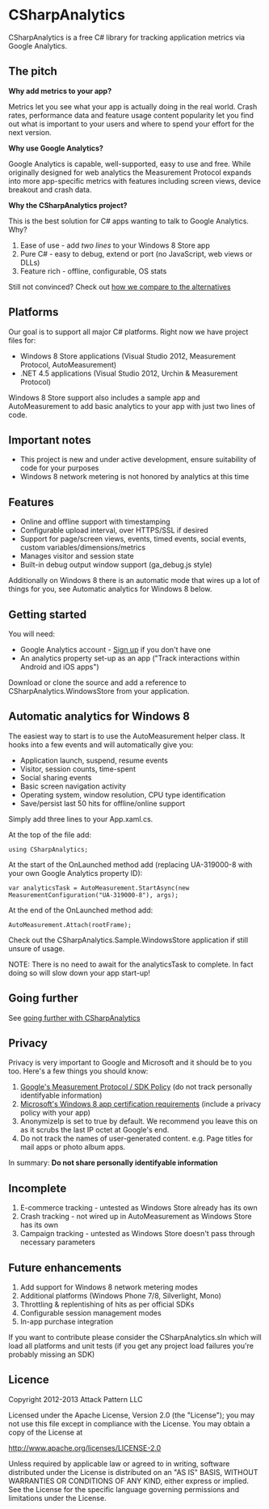 CSharpAnalytics
===============

CSharpAnalytics is a free C# library for tracking application metrics via Google Analytics.

The pitch
---------

**Why add metrics to your app?**

Metrics let you see what your app is actually doing in the real world. Crash rates, performance data and feature usage content popularity let you find out what is important to your users and where to spend your effort for the next version.

**Why use Google Analytics?**

Google Analytics is capable, well-supported, easy to use and free. While originally designed for web analytics the Measurement Protocol expands into more app-specific metrics with features including screen views, device breakout and crash data.

**Why the CSharpAnalytics project?**

This is the best solution for C# apps wanting to talk to Google Analytics. Why?

1. Ease of use - add *two lines* to your Windows 8 Store app
1. Pure C# - easy to debug, extend or port (no JavaScript, web views or DLLs)
1. Feature rich - offline, configurable, OS stats

Still not convinced? Check out [how we compare to the alternatives](https://github.com/AttackPattern/CSharpAnalytics/wiki/Comparison)

Platforms
---------
Our goal is to support all major C# platforms. Right now we have project files for:

* Windows 8 Store applications (Visual Studio 2012, Measurement Protocol, AutoMeasurement)
* .NET 4.5 applications (Visual Studio 2012, Urchin & Measurement Protocol)

Windows 8 Store support also includes a sample app and AutoMeasurement to add basic analytics to your app with just two lines of code.

Important notes
---------------
* This project is new and under active development, ensure suitability of code for your purposes
* Windows 8 network metering is not honored by analytics at this time

Features
--------
* Online and offline support with timestamping
* Configurable upload interval, over HTTPS/SSL if desired
* Support for page/screen views, events, timed events, social events, custom variables/dimensions/metrics
* Manages visitor and session state
* Built-in debug output window support (ga_debug.js style)

Additionally on Windows 8 there is an automatic mode that wires up a lot of things for you, see Automatic analytics for Windows 8 below.

Getting started
---------------
You will need:

* Google Analytics account - [Sign up](http://analytics.google.com) if you don't have one
* An analytics property set-up as an app ("Track interactions within Android and iOS apps")

Download or clone the source and add a reference to CSharpAnalytics.WindowsStore from your application.

Automatic analytics for Windows 8
---------------------------------
The easiest way to start is to use the AutoMeasurement helper class. It hooks into a few events and will automatically give you:

* Application launch, suspend, resume events
* Visitor, session counts, time-spent
* Social sharing events
* Basic screen navigation activity
* Operating system, window resolution, CPU type identification
* Save/persist last 50 hits for offline/online support

Simply add three lines to your App.xaml.cs.

At the top of the file add:

`using CSharpAnalytics;`

At the start of the OnLaunched method add (replacing UA-319000-8 with your own Google Analytics property ID):

`var analyticsTask = AutoMeasurement.StartAsync(new MeasurementConfiguration("UA-319000-8"), args);`

At the end of the OnLaunched method add:

`AutoMeasurement.Attach(rootFrame);`

Check out the CSharpAnalytics.Sample.WindowsStore application if still unsure of usage.

NOTE: There is no need to await for the analyticsTask to complete. In fact doing so will slow down your app start-up!

Going further
-------------
See [going further with CSharpAnalytics](https://github.com/AttackPattern/CSharpAnalytics/wiki/Going-further)

Privacy
-------
Privacy is very important to Google and Microsoft and it should be to you too. Here's a few things you should know:

1. [Google's Measurement Protocol / SDK Policy](https://developers.google.com/analytics/devguides/collection/protocol/policy) (do not track personally identifyable information)
1. [Microsoft's Windows 8 app certification requirements](http://msdn.microsoft.com/en-us/library/windows/apps/hh694083.aspx) (include a privacy policy with your app)
1. AnonymizeIp is set to true by default. We recommend you leave this on as it scrubs the last IP octet at Google's end.
1. Do not track the names of user-generated content. e.g. Page titles for mail apps or photo album apps.
 
In summary: **Do not share personally identifyable information**

Incomplete
----------
1. E-commerce tracking - untested as Windows Store already has its own
2. Crash tracking - not wired up in AutoMeasurement as Windows Store has its own 
3. Campaign tracking - untested as Windows Store doesn't pass through necessary parameters

Future enhancements
-------------------
1. Add support for Windows 8 network metering modes
1. Additional platforms (Windows Phone 7/8, Silverlight, Mono)
1. Throttling & replentishing of hits as per official SDKs
1. Configurable session management modes
1. In-app purchase integration

If you want to contribute please consider the CSharpAnalytics.sln which will load all platforms and unit tests (if you get any project load failures you're probably missing an SDK)

Licence
-------
Copyright 2012-2013 Attack Pattern LLC

Licensed under the Apache License, Version 2.0 (the "License"); you may not use this file except in compliance with the License. You may obtain a copy of the License at

http://www.apache.org/licenses/LICENSE-2.0

Unless required by applicable law or agreed to in writing, software distributed under the License is distributed on an "AS IS" BASIS, WITHOUT WARRANTIES OR CONDITIONS OF ANY KIND, either express or implied. See the License for the specific language governing permissions and limitations under the License.
